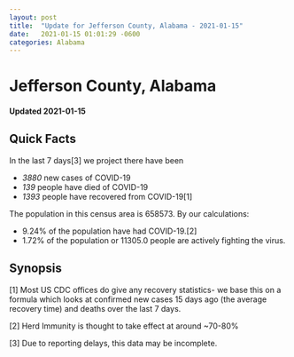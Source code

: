 ```yaml
---
layout: post
title:  "Update for Jefferson County, Alabama - 2021-01-15"
date:   2021-01-15 01:01:29 -0600
categories: Alabama
---
```


# Jefferson County, Alabama
#### Updated 2021-01-15

## Quick Facts

In the last 7 days[3] we project there have been
- *3880* new cases of COVID-19
- *139* people have died of COVID-19
- *1393* people have recovered from COVID-19[1]

The population in this census area is 658573. By our calculations:
- 9.24% of the population have had COVID-19.[2]
- 1.72% of the population or 11305.0 people are actively fighting the virus.

## Synopsis




[1] Most US CDC offices do give any recovery statistics- we base this on a formula which looks at confirmed new cases
15 days ago (the average recovery time) and deaths over the last 7 days.

[2] Herd Immunity is thought to take effect at around ~70-80%

[3] Due to reporting delays, this data may be incomplete.
 
    
